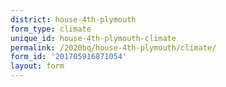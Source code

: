 ```yaml
---
district: house-4th-plymouth
form_type: climate
unique_id: house-4th-plymouth-climate
permalink: /2020bq/house-4th-plymouth/climate/
form_id: '201705916871054'
layout: form
---
```

